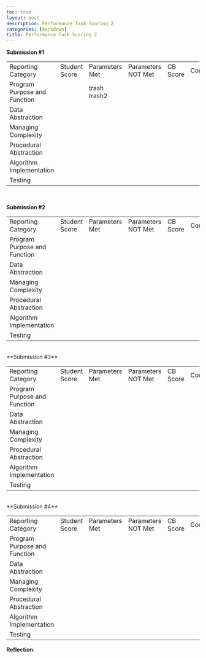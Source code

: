```yaml
---
toc: true
layout: post
description: Performance Task Scoring 2
categories: [markdown]
title: Performance Task Scoring 2
---
```


**Submission #1**
<table>
    <tr>
        <td>Reporting Category</td>
        <td>Student Score</td>
        <td>Parameters Met</td>
        <td>Parameters NOT Met</td>
        <td>CB Score</td>
        <td>Comments</td>
    </tr>
    <tr>
        <td>Program Purpose and Function</td>
        <td></td>
        <td>trash<br>trash2<br></td>
        <td></td>
        <td></td>
        <td></td>
    </tr>
    <tr>
        <td>Data Abstraction</td>
        <td></td>
        <td></td>
        <td></td>
        <td></td>
        <td></td>
    </tr>
    <tr>
        <td>Managing Complexity</td>
        <td></td>
        <td></td>
        <td></td>
        <td></td>
        <td></td>
    </tr>
    <tr>
        <td>Procedural Abstraction</td>
        <td></td>
        <td></td>
        <td></td>
        <td></td>
        <td></td>
    </tr>
    <tr>
        <td>Algorithm Implementation</td>
        <td></td>
        <td></td>
        <td></td>
        <td></td>
        <td></td>
    </tr>
    <tr>
        <td>Testing</td>
        <td></td>
        <td></td>
        <td></td>
        <td></td>
        <td></td>
    </tr>
</table>
<br>

**Submission #2**
<table>
    <tr>
        <td>Reporting Category</td>
        <td>Student Score</td>
        <td>Parameters Met</td>
        <td>Parameters NOT Met</td>
        <td>CB Score</td>
        <td>Comments</td>
    </tr>
    <tr>
        <td>Program Purpose and Function</td>
        <td></td>
        <td></td>
        <td></td>
        <td></td>
        <td></td>
    </tr>
    <tr>
        <td>Data Abstraction</td>
        <td></td>
        <td></td>
        <td></td>
        <td></td>
        <td></td>
    </tr>
    <tr>
        <td>Managing Complexity</td>
        <td></td>
        <td></td>
        <td></td>
        <td></td>
        <td></td>
    </tr>
    <tr>
        <td>Procedural Abstraction</td>
        <td></td>
        <td></td>
        <td></td>
        <td></td>
        <td></td>
    </tr>
    <tr>
        <td>Algorithm Implementation</td>
        <td></td>
        <td></td>
        <td></td>
        <td></td>
        <td></td>
    </tr>
    <tr>
        <td>Testing</td>
        <td></td>
        <td></td>
        <td></td>
        <td></td>
        <td></td>
    </tr>
</table>
<br>
**Submission #3**
<table>
    <tr>
        <td>Reporting Category</td>
        <td>Student Score</td>
        <td>Parameters Met</td>
        <td>Parameters NOT Met</td>
        <td>CB Score</td>
        <td>Comments</td>
    </tr>
    <tr>
        <td>Program Purpose and Function</td>
        <td></td>
        <td></td>
        <td></td>
        <td></td>
        <td></td>
    </tr>
    <tr>
        <td>Data Abstraction</td>
        <td></td>
        <td></td>
        <td></td>
        <td></td>
        <td></td>
    </tr>
    <tr>
        <td>Managing Complexity</td>
        <td></td>
        <td></td>
        <td></td>
        <td></td>
        <td></td>
    </tr>
    <tr>
        <td>Procedural Abstraction</td>
        <td></td>
        <td></td>
        <td></td>
        <td></td>
        <td></td>
    </tr>
    <tr>
        <td>Algorithm Implementation</td>
        <td></td>
        <td></td>
        <td></td>
        <td></td>
        <td></td>
    </tr>
    <tr>
        <td>Testing</td>
        <td></td>
        <td></td>
        <td></td>
        <td></td>
        <td></td>
    </tr>
</table>
<br>
**Submission #4**
<table>
    <tr>
        <td>Reporting Category</td>
        <td>Student Score</td>
        <td>Parameters Met</td>
        <td>Parameters NOT Met</td>
        <td>CB Score</td>
        <td>Comments</td>
    </tr>
    <tr>
        <td>Program Purpose and Function</td>
        <td></td>
        <td></td>
        <td></td>
        <td></td>
        <td></td>
    </tr>
    <tr>
        <td>Data Abstraction</td>
        <td></td>
        <td></td>
        <td></td>
        <td></td>
        <td></td>
    </tr>
    <tr>
        <td>Managing Complexity</td>
        <td></td>
        <td></td>
        <td></td>
        <td></td>
        <td></td>
    </tr>
    <tr>
        <td>Procedural Abstraction</td>
        <td></td>
        <td></td>
        <td></td>
        <td></td>
        <td></td>
    </tr>
    <tr>
        <td>Algorithm Implementation</td>
        <td></td>
        <td></td>
        <td></td>
        <td></td>
        <td></td>
    </tr>
    <tr>
        <td>Testing</td>
        <td></td>
        <td></td>
        <td></td>
        <td></td>
        <td></td>
    </tr>
</table>

**Reflection**:


